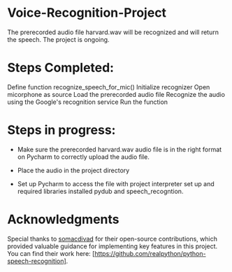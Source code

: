 # Voice-Recognition-Project


The prerecorded audio file harvard.wav will be recognized and will return the speech. The project is ongoing.

# Steps Completed:
Define function recognize_speech_for_mic()
Initialize recognizer
Open micorphone as source
Load the prerecorded audio file
Recognize the audio using the Google's recognition service
Run the function

# Steps in progress:
- Make sure the prerecorded harvard.wav audio file is in the right format on Pycharm to correctly upload the audio file.

- Place the audio in the project directory

- Set up Pycharm to access the file with project interpreter set up and required libraries installed pydub and speech_recogntion.


# Acknowledgments

Special thanks to [somacdivad](https://github.com/somacdivad) for their open-source contributions, which provided valuable guidance for implementing key features in this project. You can find their work here: [https://github.com/realpython/python-speech-recognition].


